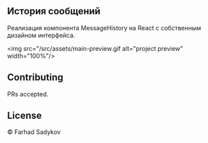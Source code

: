## История сообщений

Реализация компонента MessageHistory на React с собственным дизайном интерфейса.

<img src="/src/assets/main-preview.gif alt="project preview" width="100%"/>

## Contributing

PRs accepted.

## License

© Farhad Sadykov